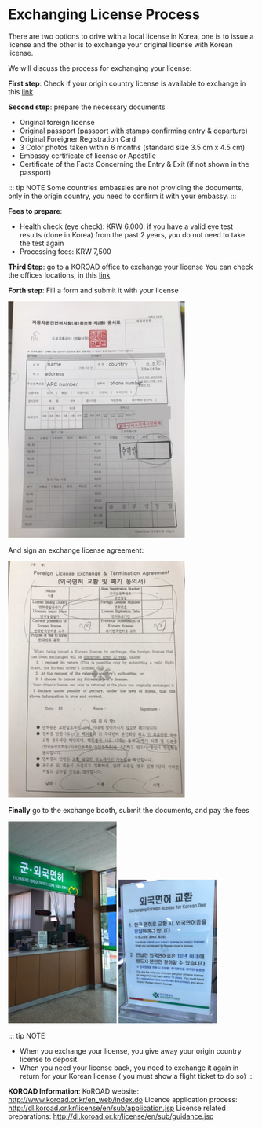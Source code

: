# Exchanging License Process 

There are two options to drive with a local license in Korea, one is to issue a license and the other is to exchange your original license with Korean license. 

We will discuss the process for exchanging your license:

**First step**: Check if your origin country license is available to exchange in this [link](http://dl.koroad.or.kr/license/en/sub/popInterLicArea.jsp)

**Second step**: prepare the necessary documents
- Original foreign license
- Original passport (passport with stamps confirming entry & departure)
- Original Foreigner Registration Card 
- 3 Color photos taken within 6 months (standard size 3.5 cm x 4.5 cm)
- Embassy certificate of license or Apostille
- Certificate of the Facts Concerning the Entry & Exit (if not shown in the passport)

::: tip NOTE
Some countries embassies are not providing the documents, only in the origin country, you need to confirm it with your embassy.
:::

**Fees to prepare**:
- Health check (eye check): KRW 6,000: if you have a valid eye test results (done in Korea) from the past 2 years, you do not need to take the test again
- Processing fees: KRW 7,500

**Third Step**: go to a KOROAD office to exchange your license 
You can check the offices locations, in this [link](http://dl.koroad.or.kr/license/en/sub/dlExamOffice.jsp)

**Forth step**: Fill a form and submit it with your license

![](./img/license1.jpg)

And sign an exchange license agreement: 

![](./img/license2.jpg)

**Finally** go to the exchange booth, submit the documents, and pay the fees

![](./img/license3.jpg)
![](./img/license4.jpg)

::: tip NOTE
- When you exchange your license, you give away your origin country license to deposit.
- When you need your license back, you need to exchange it again in return for your Korean license ( you must show a flight ticket to do so)
:::

**KOROAD Information**:
KoROAD website: http://www.koroad.or.kr/en_web/index.do 
Licence application process: http://dl.koroad.or.kr/license/en/sub/application.jsp 
License related preparations: http://dl.koroad.or.kr/license/en/sub/guidance.jsp

